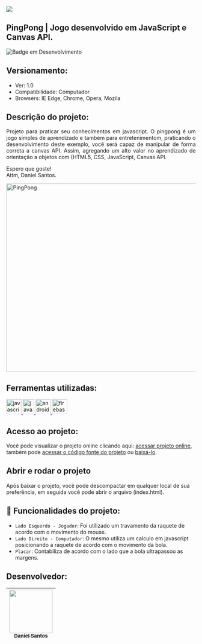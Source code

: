 <a href="https://deslandev.com.br" target="_blank" /><img src="https://deslandev.com.br/images/2.svg" /> </a> 

## PingPong | Jogo desenvolvido em JavaScript e Canvas API.

![Badge em Desenvolvimento](http://img.shields.io/static/v1?label=STATUS&message=EM%20DESENVOLVIMENTO&color=GREEN&style=for-the-badge)

## Versionamento:
- Ver: 1.0 
- Compatibilidade: Computador
- Browsers: IE Edge, Chrome, Opera, Mozila
## Descrição do projeto: 

<p align="justify">
Projeto para praticar seu conhecimentos em javascript. 
O pingpong é um jogo simples de aprendizado e também para entretenimentom, praticando o desenvolvimento deste exemplo, você será capaz de manipular de forma correta a canvas API. Assim, agregando um  alto valor no aprendizado de orientação a objetos com (HTML5, CSS, JavaScript, Canvas API.

Espero que goste!</br>
Attm, Daniel Santos.

<a href="https://www.deslandev.com.br/projects/pingpong/" target="_blank"><img src="https://deslandev.com.br/images/repo/pingpong.png" alt="PingPong" width="1288" height="500"/></a> 
</p>


## Ferramentas utilizadas:

<a href="#" target="_blank"> <img src="https://upload.wikimedia.org/wikipedia/commons/thumb/9/99/Unofficial_JavaScript_logo_2.svg/260px-Unofficial_JavaScript_logo_2.svg.png" alt="javascript" width="40" height="40"/> </a> 
<a href="#" target="_blank"> <img src="https://upload.wikimedia.org/wikipedia/commons/thumb/d/d5/CSS3_logo_and_wordmark.svg/1200px-CSS3_logo_and_wordmark.svg.png" alt="javascript" width="30" height="40"/> </a> 
<a href="#" target="_blank"> <img src="https://upload.wikimedia.org/wikipedia/commons/thumb/6/61/HTML5_logo_and_wordmark.svg/200px-HTML5_logo_and_wordmark.svg.png" alt="androidStudio" width="40" height="40"/> </a> 
<a href="https://code.visualstudio.com/" target="_blank"> <img src="https://upload.wikimedia.org/wikipedia/commons/thumb/9/9a/Visual_Studio_Code_1.35_icon.svg/1200px-Visual_Studio_Code_1.35_icon.svg.png" alt="firebase" width="40" height="40"/> </a>



## Acesso ao projeto:

Você pode visualizar o projeto online clicando aqui: [acessar projeto online](https://deslandev.com.br/projects/pingpong), também pode [acessar o código fonte do projeto](https://github.com/deslandev/pingpong) ou [baixá-lo](https://github.com/deslandev/pingpong/archive/refs/heads/main.zip).

## Abrir e rodar o projeto

Após baixar o projeto, você pode descompactar em qualquer local de sua preferência, em seguida você pode abrir o arquivo (index.html). 

## :hammer: Funcionalidades do projeto:


- `Lado Esquerdo - Jogador`: Foi utilizado um travamento da raquete de acordo com o movimento do mouse.
- `Lado Direito - Computador`: O mesmo utiliza um calculo em javascript posicionando a raquete de acordo com o movimento da bola.
- `Placar`: Contabiliza de acordo com o lado que a bola ultrapassou as margens.

## Desenvolvedor:

| [<img src="https://avatars.githubusercontent.com/u/72757446?v=4" width=115><br><sub>Daniel Santos</sub>](https://github.com/deslandev) |  
| :---: 



